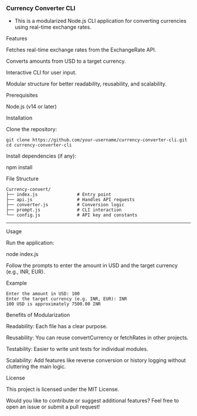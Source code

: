 ### Currency Converter CLI

- This is a modularized Node.js CLI application for converting currencies using real-time exchange rates.

Features

Fetches real-time exchange rates from the ExchangeRate API.

Converts amounts from USD to a target currency.

Interactive CLI for user input.

Modular structure for better readability, reusability, and scalability.

Prerequisites

Node.js (v14 or later)

Installation

Clone the repository:
```
git clone https://github.com/your-username/currency-converter-cli.git
cd currency-converter-cli
````
Install dependencies (if any):

npm install

File Structure

```
Currency-convert/
├── index.js               # Entry point
├── api.js                 # Handles API requests
├── converter.js           # Conversion logic
├── prompt.js              # CLI interaction
└── config.js              # API key and constants
```
---
Usage

Run the application:

node index.js

Follow the prompts to enter the amount in USD and the target currency (e.g., INR, EUR).

Example
```
Enter the amount in USD: 100
Enter the target currency (e.g. INR, EUR): INR
100 USD is approximately 7500.00 INR
```
Benefits of Modularization

Readability: Each file has a clear purpose.

Reusability: You can reuse convertCurrency or fetchRates in other projects.

Testability: Easier to write unit tests for individual modules.

Scalability: Add features like reverse conversion or history logging without cluttering the main logic.

License

This project is licensed under the MIT License.

Would you like to contribute or suggest additional features? Feel free to open an issue or submit a pull request!